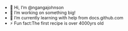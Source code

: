 - 👋 Hi, I’m @ngangajohnson
- 👀 I’m working on something big! 
- 🌱 I’m currently learning with help from docs.github.com
- ⚡ Fun fact:The first recipe is over 4000yrs old 

<!---
ngangajohnson/ngangajohnson is a ✨ special ✨ repository because its `README.md` (this file) appears on your GitHub profile.
You can click the Preview link to take a look at your changes.
--->
